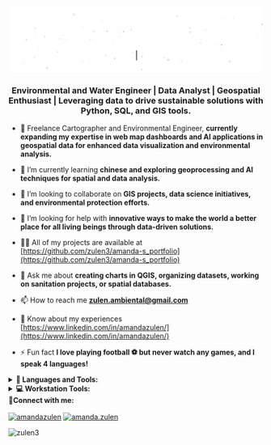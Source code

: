 <p align="center">
  <img src="https://github.com/zulen3/zulen3/raw/main/assets/header-github.gif" alt="Hi, I'm Amanda">
</p>

<h3 align="center">Environmental and Water Engineer | Data Analyst | Geospatial Enthusiast | Leveraging data to drive sustainable solutions with Python, SQL, and GIS tools.</h3>


- 🔭 Freelance Cartographer and Environmental Engineer, **currently expanding my expertise in web map dashboards and AI applications in geospatial data for enhanced data visualization and environmental analysis.**

- 🌱 I’m currently learning **chinese and exploring geoprocessing and AI techniques for spatial and data analysis.**

- 👯 I’m looking to collaborate on **GIS projects, data science initiatives, and environmental protection efforts.**

- 🤝 I’m looking for help with **innovative ways to make the world a better place for all living beings through data-driven solutions.**

- 👨‍💻 All of my projects are available at [https://github.com/zulen3/amanda-s_portfolio](https://github.com/zulen3/amanda-s_portfolio)

- 💬 Ask me about **creating charts in QGIS, organizing datasets, working on sanitation projects, or spatial databases.**

- 📫 How to reach me **zulen.ambiental@gmail.com**

- 📄 Know about my experiences [https://www.linkedin.com/in/amandazulen/](https://www.linkedin.com/in/amandazulen/)

- ⚡ Fun fact **I love playing football ⚽ but never watch any games, and I speak 4 languages!**


<details>
  <summary><b> 🧰 Languages and Tools: </b> </summary>  <p align="left"> <a href="https://www.qgis.org/" target="_blank" rel="noreferrer"> <img src="https://qgis.org/styleguide/visual/qgis-logo.svg" alt="QGIS" width="50" height="60"/> </a> <a href="https://www.esri.com/software/arcgis" target="_blank" rel="noreferrer"> <img src="https://cdn.worldvectorlogo.com/logos/esri-2.svg" alt="ArcGIS" width="40" height="40"/> </a> <a href="https://www.postgresql.org" target="_blank" rel="noreferrer"> <img src="https://raw.githubusercontent.com/devicons/devicon/master/icons/postgresql/postgresql-original-wordmark.svg" alt="postgresql" width="40" height="40"/> </a>  <a href="https://www.python.org" target="_blank" rel="noreferrer"> <img src="https://raw.githubusercontent.com/devicons/devicon/master/icons/python/python-original.svg" alt="python" width="40" height="40"/> </a>  <a href="https://azure.microsoft.com/en-in/" target="_blank" rel="noreferrer"> <img src="https://www.vectorlogo.zone/logos/microsoft_azure/microsoft_azure-icon.svg" alt="azure" width="40" height="40"/> </a> <a href="https://www.figma.com/" target="_blank" rel="noreferrer"> <img src="https://www.vectorlogo.zone/logos/figma/figma-icon.svg" alt="figma" width="40" height="40"/> </a> <a href="https://cloud.google.com" target="_blank" rel="noreferrer"> <img src="https://www.vectorlogo.zone/logos/google_cloud/google_cloud-icon.svg" alt="gcp" width="40" height="40"/> </a> <a href="https://developer.mozilla.org/en-US/docs/Web/JavaScript" target="_blank" rel="noreferrer"> <img src="https://raw.githubusercontent.com/devicons/devicon/master/icons/javascript/javascript-original.svg" alt="javascript" width="40" height="40"/> </a> <a href="https://www.mysql.com/" target="_blank" rel="noreferrer"> <img src="https://raw.githubusercontent.com/devicons/devicon/master/icons/mysql/mysql-original-wordmark.svg" alt="mysql" width="40" height="40"/> </a> <a href="https://pandas.pydata.org/" target="_blank" rel="noreferrer"> <img src="https://raw.githubusercontent.com/devicons/devicon/2ae2a900d2f041da66e950e4d48052658d850630/icons/pandas/pandas-original.svg" alt="pandas" width="40" height="40"/> </a> <a href="https://www.selenium.dev" target="_blank" rel="noreferrer"> <img src="https://raw.githubusercontent.com/detain/svg-logos/780f25886640cef088af994181646db2f6b1a3f8/svg/selenium-logo.svg" alt="selenium" width="40" height="40"/> </a> <a href="https://www.arduino.cc/" target="_blank" rel="noreferrer"> <img src="https://cdn.worldvectorlogo.com/logos/arduino-1.svg" alt="arduino" width="40" height="40"/> </a> </p>
</details>

<details>
  <summary><b> 💻 Workstation Tools: </b> </summary> <br/><p align="left"> 
 <a href="https://code.visualstudio.com/" target="_blank" rel="noreferrer"> <img src="https://img.shields.io/badge/Vscode-007ACC?style=for-the-badge&logo=visual-studio-code&logoColor=white" alt="VScode" /> </a>  <a href="https://www.notion.so/" target="_blank" rel="noreferrer"> <img src="https://img.shields.io/badge/Notion-000000?style=for-the-badge&logo=notion&logoColor=white" alt="Notion" /> </a>

</details>
<b align="left">🔗Connect with me:</b>
<p align="left">
<a href="https://linkedin.com/in/amandazulen" target="blank"><img align="center" src="https://raw.githubusercontent.com/rahuldkjain/github-profile-readme-generator/master/src/images/icons/Social/linked-in-alt.svg" alt="amandazulen" height="30" width="40" /></a>
<a href="https://instagram.com/amanda.zulen" target="blank"><img align="center" src="https://raw.githubusercontent.com/rahuldkjain/github-profile-readme-generator/master/src/images/icons/Social/instagram.svg" alt="amanda.zulen" height="30" width="40" /></a>
</p>

<p align="left"> <img src="https://komarev.com/ghpvc/?username=zulen3&label=Profile%20views&color=0e75b6&style=flat" alt="zulen3" /> </p>
&nbsp;
&nbsp;

